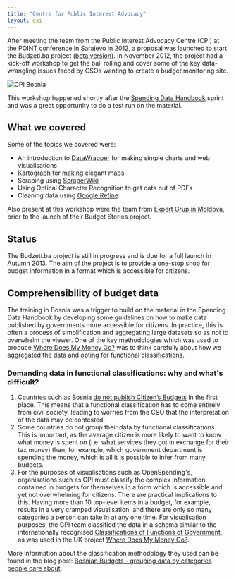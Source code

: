 ```yaml
---
title: "Centre for Public Interest Advocacy"
layout: osi
---
```


<div class="well">After meeting the team from the Public Interest Advocacy Centre (CPI) at
the POINT conference in Sarajevo in 2012, a proposal was launched to
start the Budzeti.ba project (<a href="http://budzeti.ba/">beta version</a>). In November 2012, the project had a kick-off workshop to get
the ball rolling and cover some of the key data-wrangling issues faced
by CSOs wanting to create a budget monitoring site. </div>

![CPI Bosnia](http://farm9.staticflickr.com/8063/8219557569_cc12ebbdea_z.jpg)

This workshop happened shortly after the [Spending Data Handbook](http://community.openspending.org/research/handbook/) sprint and was a great opportunity to do a test run on the material.

## What we covered

Some of the topics we covered were:

*  An introduction to [DataWrapper](http://datawrapper.de/) for making simple charts and web visualisations
*  [Kartograph](http://kartograph.org/) for making elegant maps
* Scraping using [ScraperWiki](http://scraperwiki.com/)
*  Using Optical Character Recognition to get data out of PDFs
*  Cleaning data using [Google Refine](http://code.google.com/p/google-refine/)

Also present at this workshop were the team from [Expert Grup in Moldova](../expert-grup/), prior to the launch of their Budget Stories project.

## Status

The Budzeti.ba project is still in progress and is due for a full launch
in Autumn 2013. The aim of the project is to provide a one-stop shop for
budget information in a format which is accessible for citizens.

## Comprehensibility of budget data

The training in Bosnia was a trigger to build on the material in the Spending Data Handbook by developing some guidelines on how to make data published by governments more accessible for citizens. In practice, this is often a process of simplification and aggregating large datasets so as not to overwhelm the viewer. One of the key methodologies which was used to produce [Where Does My Money Go?](http://wheredoesmymoneygo.org) was to think carefully about how we aggregated the data and opting for functional classifications.

### Demanding data in functional classifications: why and what's difficult?

1.  Countries such as Bosnia [do not publish Citizen’s
    Budgets](http://survey.internationalbudget.org/#profile/BA) in the
    first place. This means that a functional classification has to come entirely
    from civil society, leading to worries from the CSO that the
    interpretation of the data may be contested.
2.  Some countries do not group their data by functional
    classifications. This is important, as the average citizen is more
    likely to want to know what money is spent on (i.e. what services
    they got in exchange for their tax money) than, for example, which
    government department is spending the money, which is all it is
    possible to infer from many budgets.
3.  For the purposes of visualisations such as OpenSpending's,
    organisations such as CPI must classify the complex information
    contained in budgets for themselves in a form which is accessible
    and yet not overwhelming for citizens. There are practical
    implications to this. Having more than 10 top-level
    items in a budget, for example, results in a very cramped visualisation, and there are only so many categories a person can take in at
    any one time. For visualisation purposes, the CPI team
    classified the data in a schema similar to the internationally
    recognised [Classifications of Functions of Government](http://unstats.un.org/unsd/cr/registry/regcst.asp?Cl=4), as was used
    in the UK project [Where Does My Money Go?](http://wheredoesmymoneygo.org/).

More information about the classification methodology they used can be
found in the blog post: [Bosnian Budgets - grouping data by categories people
care
about](http://community.openspending.org/2012/11/bosnian-budgets-grouping-data-by-categories-people-care-about/).
